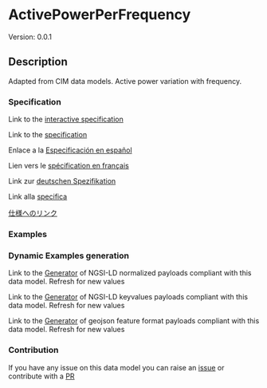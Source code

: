 # ActivePowerPerFrequency
Version: 0.0.1

## Description 

Adapted from CIM data models. Active power variation with frequency.
### Specification

Link to the [interactive specification](https://swagger.lab.fiware.org/?url=https://smart-data-models.github.io/dataModel.EnergyCIM/ActivePowerPerFrequency/swagger.yaml)

Link to the [specification](https://github.com/smart-data-models/dataModel.EnergyCIM/blob/master/ActivePowerPerFrequency/doc/spec.md)

Enlace a la [Especificación en español](https://github.com/smart-data-models/dataModel.EnergyCIM/blob/master/ActivePowerPerFrequency/doc/spec_ES.md)

Lien vers le [spécification en français](https://github.com/smart-data-models/dataModel.EnergyCIM/blob/master/ActivePowerPerFrequency/doc/spec_FR.md)

Link zur [deutschen Spezifikation](https://github.com/smart-data-models/dataModel.EnergyCIM/blob/master/ActivePowerPerFrequency/doc/spec_DE.md)

Link alla [specifica](https://github.com/smart-data-models/dataModel.EnergyCIM/blob/master/ActivePowerPerFrequency/doc/spec_IT.md)

[仕様へのリンク](https://github.com/smart-data-models/dataModel.EnergyCIM/blob/master/ActivePowerPerFrequency/doc/spec_JA.md)
### Examples
### Dynamic Examples generation

Link to the [Generator](https://smartdatamodels.org/extra/ngsi-ld_generator.php?schemaUrl=https://raw.githubusercontent.com/smart-data-models/dataModel.EnergyCIM/master/ActivePowerPerFrequency/schema.json&email=info@smartdatamodels.org) of NGSI-LD normalized payloads compliant with this data model. Refresh for new values

Link to the [Generator](https://smartdatamodels.org/extra/ngsi-ld_generator_keyvalues.php?schemaUrl=https://raw.githubusercontent.com/smart-data-models/dataModel.EnergyCIM/master/ActivePowerPerFrequency/schema.json&email=info@smartdatamodels.org) of NGSI-LD keyvalues payloads compliant with this data model. Refresh for new values

Link to the [Generator](https://smartdatamodels.org/extra/geojson_features_generator.php?schemaUrl=https://raw.githubusercontent.com/smart-data-models/dataModel.EnergyCIM/master/ActivePowerPerFrequency/schema.json&email=info@smartdatamodels.org) of geojson feature format payloads compliant with this data model. Refresh for new values
### Contribution

 If you have any issue on this data model you can raise an [issue](https://github.com/smart-data-models/dataModel.EnergyCIM/issues)  or contribute with a [PR](https://github.com/smart-data-models/dataModel.EnergyCIM/pulls)